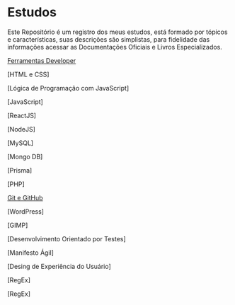 # Estudos

Este Repositório é um registro dos meus estudos, está formado por tópicos e características, suas descrições são simplistas, para fidelidade das informações acessar as Documentações Oficiais e Livros Especializados.

[Ferramentas Developer](URL)

[HTML e CSS]

[Lógica de Programação com JavaScript]

[JavaScript]

[ReactJS]

[NodeJS]

[MySQL]

[Mongo DB]

[Prisma]

[PHP]

[Git e GitHub](https://github.com/renato-machado-developer/Estudos/tree/main/GitHub)

[WordPress]

[GIMP]

[Desenvolvimento Orientado por Testes]

[Manifesto Ágil]

[Desing de Experiência do Usuário]

[RegEx]

[RegEx]
